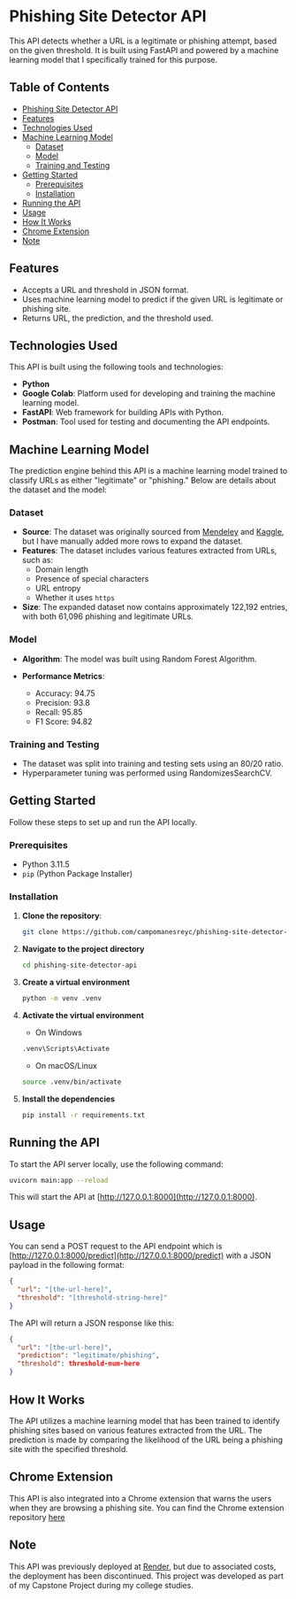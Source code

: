 # Phishing Site Detector API

This API detects whether a URL is a legitimate or phishing attempt, based on the given threshold. It is built using FastAPI and powered by a machine learning model that I specifically trained for this purpose.

## Table of Contents

- [Phishing Site Detector API](#phishing-site-detector-api)
- [Features](#features)
- [Technologies Used](#technologies-used)
- [Machine Learning Model](#machine-learning-model)
  - [Dataset](#dataset)
  - [Model](#model)
  - [Training and Testing](#training-and-testing)
- [Getting Started](#getting-started)
  - [Prerequisites](#prerequisites)
  - [Installation](#installation)
- [Running the API](#running-the-api)
- [Usage](#usage)
- [How It Works](#how-it-works)
- [Chrome Extension](#chrome-extension)
- [Note](#note)

## Features

- Accepts a URL and threshold in JSON format.
- Uses machine learning model to predict if the given URL is legitimate or phishing site.
- Returns URL, the prediction, and the threshold used.

## Technologies Used

This API is built using the following tools and technologies:

- **Python**
- **Google Colab**: Platform used for developing and training the machine learning model.
- **FastAPI**: Web framework for building APIs with Python.
- **Postman**: Tool used for testing and documenting the API endpoints.

## Machine Learning Model

The prediction engine behind this API is a machine learning model trained to classify URLs as either "legitimate" or "phishing." Below are details about the dataset and the model:

### Dataset

- **Source**: The dataset was originally sourced from [Mendeley](https://data.mendeley.com/datasets/72ptz43s9v/1) and [Kaggle](https://www.kaggle.com/datasets/shashwatwork/phishing-dataset-for-machine-learning), but I have manually added more rows to expand the dataset.
- **Features**: The dataset includes various features extracted from URLs, such as:
  - Domain length
  - Presence of special characters
  - URL entropy
  - Whether it uses `https`
- **Size**: The expanded dataset now contains approximately 122,192 entries, with both 61,096 phishing and legitimate URLs.

### Model

- **Algorithm**: The model was built using Random Forest Algorithm.
- **Performance Metrics**:

  - Accuracy: 94.75
  - Precision: 93.8
  - Recall: 95.85
  - F1 Score: 94.82

### Training and Testing

- The dataset was split into training and testing sets using an 80/20 ratio.
- Hyperparameter tuning was performed using RandomizesSearchCV.

## Getting Started

Follow these steps to set up and run the API locally.

### Prerequisites

- Python 3.11.5
- `pip` (Python Package Installer)

### Installation

1. **Clone the repository**:

   ```bash
   git clone https://github.com/campomanesreyc/phishing-site-detector-api.git
   ```

2. **Navigate to the project directory**

   ```bash
   cd phishing-site-detector-api
   ```

3. **Create a virtual environment**

   ```bash
   python -m venv .venv
   ```

4. **Activate the virtual environment**

   - On Windows

   ```bash
   .venv\Scripts\Activate
   ```

   - On macOS/Linux

   ```bash
   source .venv/bin/activate
   ```

5. **Install the dependencies**

   ```bash
   pip install -r requirements.txt
   ```

## Running the API

To start the API server locally, use the following command:

```bash
uvicorn main:app --reload
```

This will start the API at [http://127.0.0.1:8000](http://127.0.0.1:8000).

## Usage

You can send a POST request to the API endpoint which is [http://127.0.0.1:8000/predict](http://127.0.0.1:8000/predict) with a JSON payload in the following format:

```json
{
  "url": "[the-url-here]",
  "threshold": "[threshold-string-here]"
}
```

The API will return a JSON response like this:

```json
{
  "url": "[the-url-here]",
  "prediction": "legitimate/phishing",
  "threshold": threshold-num-here
}
```

## How It Works

The API utilizes a machine learning model that has been trained to identify phishing sites based on various features extracted from the URL. The prediction is made by comparing the likelihood of the URL being a phishing site with the specified threshold.

## Chrome Extension

This API is also integrated into a Chrome extension that warns the users when they are browsing a phishing site. You can find the Chrome extension repository [here](https://github.com/campomanesreyc/phishing-site-detector-extension)

## Note

This API was previously deployed at [Render](https://render.com/), but due to associated costs, the deployment has been discontinued. This project was developed as part of my Capstone Project during my college studies.
